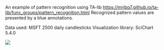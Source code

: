 An example of pattern recognition using TA-lib 
https://mrjbq7.github.io/ta-lib/func_groups/pattern_recognition.html
Recognized pattern values are presented by a blue annotations.

Data used: MSFT 2500 daily candlesticks
Visualization library: SciChart 5.4.0

![](https://i.imgur.com/vviImn5.png)

